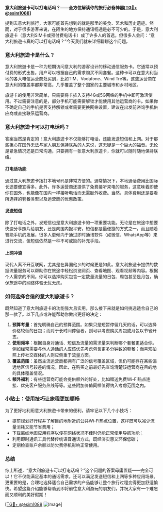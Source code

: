**意大利旅遊卡可以打电话吗？——全方位解读你的旅行必备神器[[TG💪+ @esim1088](https://t.me/s/esim1088)]**

提到去意大利旅行，大家可能首先想到的就是那里的美食、艺术和历史遗迹。然而，对于很多游客来说，在陌生的地方保持通讯畅通是必不可少的。于是，意大利旅遊卡（意大利SIM卡或预付费电话卡）成了许多人的首选。但很多人会问：“意大利旅遊卡真的可以打电话吗？”今天我们就来详细聊聊这个问题。

### 意大利旅遊卡是什么？

意大利旅遊卡是一种为短期访问意大利的游客设计的移动通信服务卡。它通常以预付费的形式出售，用户可以根据自己的需求购买不同套餐。这种卡可以在意大利当地的各大电信运营商处买到，比如TIM、Vodafone、Wind Tre等。这些运营商在意大利的覆盖率都非常高，几乎覆盖了整个国家的主要城市和乡村地区。

旅游卡的使用非常简单，只需要将卡插入支持4G或5G网络的手机中即可激活使用。不过需要注意的是，部分手机可能需要解锁才能使用其他运营商的卡。如果你不确定自己的手机是否支持解锁或者需要更换网络设置，建议在出发前咨询手机供应商或直接联系运营商。

### 意大利旅遊卡可以打电话吗？

答案当然是肯定的！意大利旅遊卡不仅能够打电话，还能发送短信和上网。对于那些担心在国外无法与家人朋友保持联系的人来说，这无疑是一个巨大的福音。无论是紧急情况还是日常沟通，只要拥有一张意大利旅遊卡，你就可以随时随地保持联络。

#### 打电话功能

通过意大利旅遊卡拨打本地号码是非常方便的。通常情况下，本地通话费用比国际长途要便宜得多。此外，许多运营商还提供了免费接听来电的服务，这意味着即使你在国外，也能像在国内一样接听电话而无需额外收费。当然，具体费用还是要看所选择的套餐类型以及运营商的优惠政策。

#### 发送短信

除了打电话之外，发短信也是意大利旅遊卡的一项重要功能。无论是在旅途中想要快速分享照片给朋友，还是向国内报平安，短信都是最便捷的方式之一。而且随着智能手机的发展，很多人更倾向于通过即时通讯软件（如微信、WhatsApp等）来进行交流，但短信依然是一种不可或缺的补充手段。

#### 上网冲浪

现代人离不开互联网，尤其是在异国他乡的时候更是如此。意大利旅遊卡提供的数据流量服务可以帮助你在旅途中轻松浏览网页、查看地图、观看视频等内容。根据个人需求的不同，你可以选择购买包含一定数量流量的日包、周包甚至是月包，确保旅途中的网络体验无忧无虑。

### 如何选择合适的意大利旅遊卡？

既然知道了意大利旅遊卡的功能强大且实用，那么接下来就是如何挑选适合自己的那一款了。以下几点或许能帮助你做出更好的决定：

1. **预算考量**：首先明确自己的预算范围。如果只是短暂停留几天的话，可以选择价格较低的日包；而对于长时间停留者，则可以考虑购买周包或月包以节省开支。
2. **使用频率**：根据自身对通话、短信及流量的需求量来判断哪个套餐更适合你。例如经常需要与他人通话的人应该优先考虑包含更多分钟数的套餐；而喜欢拍照上传社交媒体的人则应侧重于流量方面。
3. **覆盖范围**：虽然主流运营商都拥有广泛的信号覆盖区域，但仍可能存在某些偏远地区信号较差的情况。因此，在购买之前最好先查询清楚该运营商在目的地的具体覆盖情况。
4. **额外福利**：有些运营商可能会提供额外的好处，比如赠送免费Wi-Fi热点连接、优先客户服务热线等等。这些附加价值同样值得纳入考虑范围之内。

### 小贴士：使用技巧让旅程更加顺畅

为了更好地利用意大利旅遊卡带来的便利，请牢记以下几个小技巧：
- 提前规划好行程并了解目的地附近的公共Wi-Fi热点位置，这样既可以减少流量消耗又能节省费用；
- 下载离线地图应用程序以便在网络状况不佳时仍能正常使用导航功能；
- 利用即时通讯工具代替传统语音通话方式，既经济实惠又环保低碳；
- 定期检查账户余额以防欠费停机影响正常使用。

### 总结

综上所述，“意大利旅遊卡可以打电话吗？”这个问题的答案毋庸置疑——完全可以！它不仅能满足基本的通话需求，还可以满足发送短信和上网等多种应用场景。更重要的是，合理地选择适合自己需求的产品能够让整个旅行过程变得更加舒适愉快。希望这篇介绍能够帮助到即将前往意大利游玩的朋友们，并祝大家有一个难忘而又顺利的美好假期！

[[TG💪+ @esim1088](https://t.me/s/esim1088) ![Image](https://i.postimg.cc/4NQfJmqS/Snipaste-2025-05-13-00-14-12.png)]